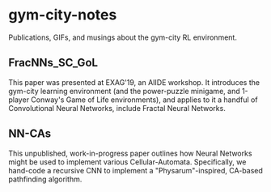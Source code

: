 # gym-city-notes
Publications, GIFs, and musings about the gym-city RL environment.

## FracNNs_SC_GoL

This paper was presented at EXAG'19, an AIIDE workshop. It introduces the gym-city learning environment (and the power-puzzle minigame, and 1-player Conway's Game of Life environments), and applies to it a handful of Convolutional Neural Networks, include Fractal Neural Networks. 

## NN-CAs

This unpublished, work-in-progress paper outlines how Neural Networks might be used to implement various Cellular-Automata. Specifically, we hand-code a recursive CNN to implement a "Physarum"-inspired, CA-based pathfinding algorithm. 
